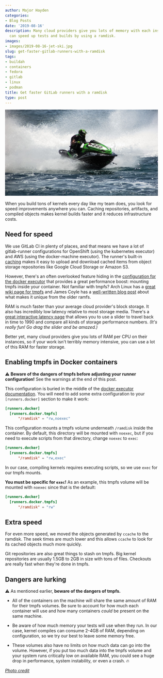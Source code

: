 ```yaml
---
author: Major Hayden
categories:
- Blog Posts
date: '2019-08-16'
description: Many cloud providers give you lots of memory with each instance and you
  can speed up tests and builds by using a ramdisk.
images:
- images/2019-08-16-jet-ski.jpg
slug: get-faster-gitlab-runners-with-a-ramdisk
tags:
- buildah
- containers
- fedora
- gitlab
- linux
- podman
title: Get faster GitLab runners with a ramdisk
type: post
---
```


![Jet ski moving fast]

When you build tons of kernels every day like my team does, you look for
speed improvements anywhere you can. Caching repositories, artifacts, and
compiled objects makes kernel builds faster and it reduces infrastructure
costs.

## Need for speed

We use GitLab CI in plenty of places, and that means we have a lot of
gitlab-runner configurations for OpenShift (using the kubernetes executor)
and AWS (using the docker-machine executor). The runner's built-in [caching]
makes it easy to upload and download cached items from object storage
repositories like Google Cloud Storage or Amazon S3.

However, there's an often overlooked feature hiding in the [configuration for
the docker executor] that provides a great performance boost: mounting tmpfs
inside your container. Not familiar with tmpfs? Arch Linux has a [great wiki
page for tmpfs] and James Coyle has a [well-written blog post] about what
makes it unique from the older ramfs.

RAM is much faster than your average cloud provider's block storage. It also
has incredibly low latency relative to most storage media. There's a [great
interactive latency page] that allows you to use a slider to travel back in
time to 1990 and compare all kinds of storage performance numbers. *(It's
really fun! Go drag the slider and be amazed.)*

Better yet, many cloud providers give you lots of RAM per CPU on their
instances, so if your work isn't terribly memory intensive, you can use a lot
of this RAM for faster storage.

## Enabling tmpfs in Docker containers

⚠️ **Beware of the dangers of tmpfs before adjusting your runner
configuration!** See the warnings at the end of this post.

This configuration is buried in the middle of the [docker executor
documentation]. You will need to add some extra configuration to your
`[runners.docker]` section to make it work:

```toml
[runners.docker]
  [runners.docker.tmpfs]
      "/ramdisk" = "rw,noexec"
```

This configuration mounts a tmpfs volume underneath `/ramdisk` inside the
container. By default, this directory will be mounted with `noexec`, but if
you need to execute scripts from that directory, change `noexec` to `exec`:

```toml
[runners.docker]
  [runners.docker.tmpfs]
      "/ramdisk" = "rw,exec"
```

In our case, compiling kernels requires executing scripts, so we use `exec`
for our tmpfs mounts.

**You must be specific for `exec`!** As an example, this tmpfs volume will be
mounted with `noexec` since that is the default:

```toml
[runners.docker]
  [runners.docker.tmpfs]
      "/ramdisk" = "rw"
```

## Extra speed

For even more speed, we moved the objects generated by `ccache` to the
ramdisk. The seek times are much lower and this allows `ccache` to look for
its cached objects much more quickly.

Git repositories are also great things to stash on tmpfs. Big kernel
repositories are usually 1.5GB to 2GB in size with tons of files. Checkouts
are really fast when they're done in tmpfs.

## Dangers are lurking

⚠️ As mentioned earlier, **beware of the dangers of tmpfs.**

* All of the containers on the machine will share the same amount of RAM for
  their tmpfs volumes. Be sure to account for how much each container will use
  and how many containers *could* be present on the same machine.

* Be aware of how much memory your tests will use when they run. In our case,
  kernel compiles can consume 2-4GB of RAM, depending on configuration, so we
  try our best to leave some memory free.

* These volumes also have no limits on how much data can go into the volume.
  However, if you put too much data into the tmpfs volume and your system runs
  critically low on available RAM, you could see a huge drop in performance,
  system instability, or even a crash. 🔥

*[Photo credit]*

[caching]: https://docs.gitlab.com/runner/configuration/advanced-configuration.html#the-runnerscache-section
[configuration for the docker executor]: https://docs.gitlab.com/runner/configuration/advanced-configuration.html#the-runnersdocker-section
[great wiki page for tmpfs]: https://wiki.archlinux.org/index.php/Tmpfs
[well-written blog post]: https://www.jamescoyle.net/knowledge/951-the-difference-between-a-tmpfs-and-ramfs-ram-disk
[great interactive latency page]: https://people.eecs.berkeley.edu/~rcs/research/interactive_latency.html
[docker executor documentation]: https://docs.gitlab.com/runner/executors/docker.html#mounting-a-directory-in-ram
[Photo credit]: https://www.maxpixel.net/Water-Jet-Ski-Fast-Speed-Summer-Fun-Sport-1470072
[Jet ski moving fast]: /images/2019-08-16-jet-ski.jpg